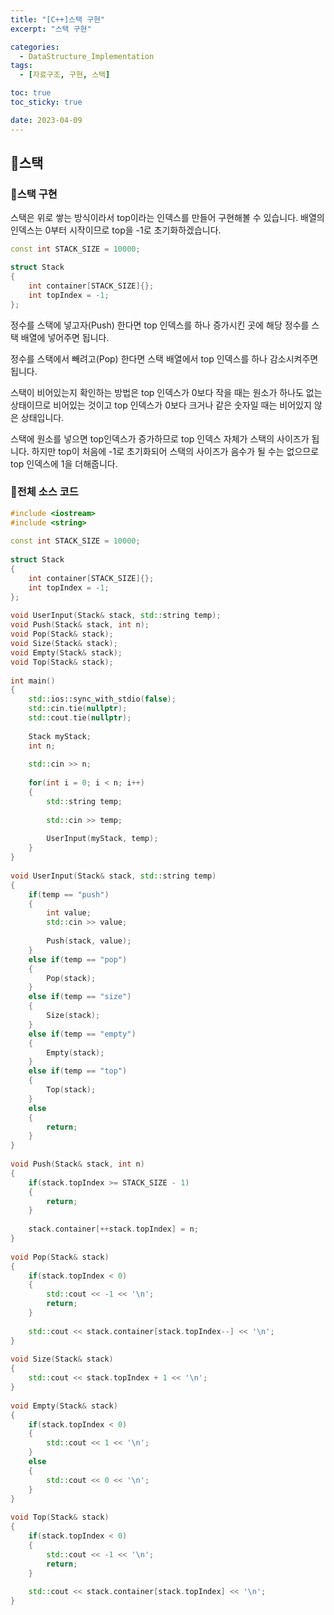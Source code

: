 ```yaml
---
title: "[C++]스택 구현"
excerpt: "스택 구현"

categories:
  - DataStructure_Implementation
tags:
  - [자료구조, 구현, 스택]

toc: true
toc_sticky: true

date: 2023-04-09
---
```


## 🔐스택
### 🔑스택 구현
스택은 위로 쌓는 방식이라서 top이라는 인덱스를 만들어 구현해볼 수 있습니다.
배열의 인덱스는 0부터 시작이므로 top을 -1로 초기화하겠습니다.

```cpp
const int STACK_SIZE = 10000;

struct Stack
{
    int container[STACK_SIZE]{};
    int topIndex = -1;
};
```

정수를 스택에 넣고자(Push) 한다면 top 인덱스를 하나 증가시킨 곳에 해당 정수를 스택 배열에 넣어주면 됩니다.

정수를 스택에서 빼려고(Pop) 한다면 스택 배열에서 top 인덱스를 하나 감소시켜주면 됩니다.

스택이 비어있는지 확인하는 방법은 top 인덱스가 0보다 작을 때는 원소가 하나도 없는 상태이므로 비어있는 것이고 top 인덱스가 0보다 크거나 같은 숫자일 때는 비어있지 않은 상태입니다.

스택에 원소를 넣으면 top인덱스가 증가하므로 top 인덱스 자체가 스택의 사이즈가 됩니다. 하지만 top이 처음에 -1로 초기화되어 스택의 사이즈가 음수가 될 수는 없으므로 top 인덱스에 1을 더해줍니다.

### 🔑전체 소스 코드
```cpp
#include <iostream>
#include <string>
 
const int STACK_SIZE = 10000;
 
struct Stack
{
    int container[STACK_SIZE]{};
    int topIndex = -1;
};
 
void UserInput(Stack& stack, std::string temp);
void Push(Stack& stack, int n);
void Pop(Stack& stack);
void Size(Stack& stack);
void Empty(Stack& stack);
void Top(Stack& stack);
 
int main()
{
    std::ios::sync_with_stdio(false);
    std::cin.tie(nullptr);
    std::cout.tie(nullptr);
    
    Stack myStack;   
    int n;
 
    std::cin >> n;
 
    for(int i = 0; i < n; i++)
    {
        std::string temp;
 
        std::cin >> temp;
        
        UserInput(myStack, temp);
    }
}
 
void UserInput(Stack& stack, std::string temp)
{
    if(temp == "push")
    {
        int value;
        std::cin >> value;
 
        Push(stack, value);
    }
    else if(temp == "pop")
    {
        Pop(stack);
    }
    else if(temp == "size")
    {
        Size(stack);
    }
    else if(temp == "empty")
    {
        Empty(stack);
    }
    else if(temp == "top")
    {
        Top(stack);
    }
    else
    {
        return;
    }
}
 
void Push(Stack& stack, int n)
{
    if(stack.topIndex >= STACK_SIZE - 1)
    {
        return;
    }
 
    stack.container[++stack.topIndex] = n;
}
 
void Pop(Stack& stack)
{
    if(stack.topIndex < 0)
    {
        std::cout << -1 << '\n';
        return;
    }
 
    std::cout << stack.container[stack.topIndex--] << '\n';
}
 
void Size(Stack& stack)
{
    std::cout << stack.topIndex + 1 << '\n';
}
 
void Empty(Stack& stack)
{
    if(stack.topIndex < 0)
    {
        std::cout << 1 << '\n';
    }
    else
    {
        std::cout << 0 << '\n';
    }
}
 
void Top(Stack& stack)
{
    if(stack.topIndex < 0)
    {
        std::cout << -1 << '\n';
        return;
    }
 
    std::cout << stack.container[stack.topIndex] << '\n';
}
```